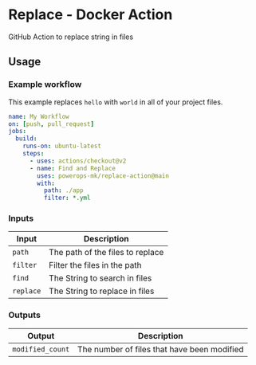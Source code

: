 # Replace - Docker Action

GitHub Action to replace string in files

## Usage

### Example workflow
This example replaces `hello` with `world` in all of your project files.

```yaml
name: My Workflow
on: [push, pull_request]
jobs:
  build:
    runs-on: ubuntu-latest
    steps:
      - uses: actions/checkout@v2
      - name: Find and Replace
        uses: powerops-mk/replace-action@main
        with:
          path: ./app
          filter: *.yml
```

### Inputs

| Input                  | Description                                                                                                                            |
| ---------------------- | -------------------------------------------------------------------------------------------------------------------------------------- |
| `path` | The path of the files to replace |
| `filter` | Filter the files in the path |
| `find` | The String to search in files |
| `replace` | The String to replace in files |

### Outputs

| Output          | Description                                 |
| --------------- | ------------------------------------------- |
| `modified_count` | The number of files that have been modified |
